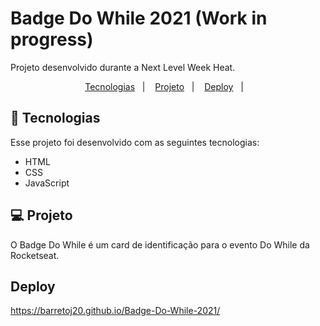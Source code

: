 # Badge Do While 2021 (Work in progress)
 Projeto desenvolvido durante a Next Level Week Heat.
 

<p align="center">
  <a href="#-tecnologias">Tecnologias</a>&nbsp;&nbsp;&nbsp;|&nbsp;&nbsp;&nbsp;
  <a href="#-projeto">Projeto</a>&nbsp;&nbsp;&nbsp;|&nbsp;&nbsp;&nbsp;
  <a href="#-projeto">Deploy</a>&nbsp;&nbsp;&nbsp;|&nbsp;&nbsp;&nbsp;

  
</p>

## 🚀 Tecnologias

Esse projeto foi desenvolvido com as seguintes tecnologias:

- HTML
- CSS
- JavaScript

## 💻 Projeto

O Badge Do While é um card de identificação para o evento Do While da Rocketseat.

## Deploy

https://barretoj20.github.io/Badge-Do-While-2021/


